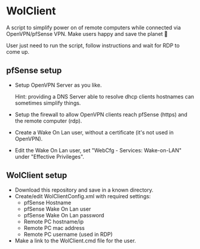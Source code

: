 # WolClient

A script to simplify power on of remote computers while connected via OpenVPN/pfSense VPN. Make users happy and save the planet :blossom:

User just need to run the script, follow instructions and wait for RDP to come  up.

## pfSense setup

- Setup OpenVPN Server as you like.

  Hint: providing a DNS Server able to resolve dhcp clients hostnames can sometimes simplify things.

- Setup the firewall to allow OpenVPN clients reach pfSense (https) and the remote computer (rdp).

- Create a Wake On Lan user, without a certificate (it's not used in OpenVPN).

- Edit the Wake On Lan user, set "WebCfg - Services: Wake-on-LAN" under "Effective Privileges".

## WolClient setup

- Download this repository and save in a known directory.
- Create/edit WolClientConfig.xml with required settings:
  - pfSense Hostname
  - pfSense Wake On Lan user
  - pfSense Wake On Lan password
  - Remote PC hostname/ip
  - Remote PC mac address
  - Remote PC username (used in RDP)
- Make a link to the WolClient.cmd file for the user.

